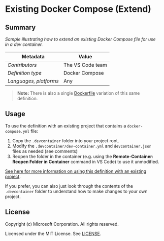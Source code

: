# Existing Docker Compose (Extend)

## Summary

*Sample illustrating how to extend an existing Docker Compose file for use in a dev container.*

| Metadata | Value |  
|----------|-------|
| *Contributors* | The VS Code team |
| *Definition type* | Docker Compose |
| *Languages, platforms* | Any |

> **Note:** There is also a single [Dockerfile](../docker-existing-dockerfile) variation of this same definition.

## Usage

To use the definition with an existing project that contains a `docker-compose.yml` file:

1. Copy the `.devcontainer` folder into your project root.
2. Modify the `.devcontainer/dev-container.yml` and `devcontainer.json` files as needed (see comments)
3. Reopen the folder in the container (e.g. using the **Remote-Container: Reopen Folder in Container** command in VS Code) to use it unmodified.

[See here for more information on using this definition with an existing project](https://aka.ms/vscode-remote/containers/getting-started/open).

If you prefer, you can also just look through the contents of the `.devcontainer` folder to understand how to make changes to your own project.
## License

Copyright (c) Microsoft Corporation. All rights reserved.

Licensed under the MIT License. See [LICENSE](https://github.com/Microsoft/vscode-dev-containers/blob/master/LICENSE). 

